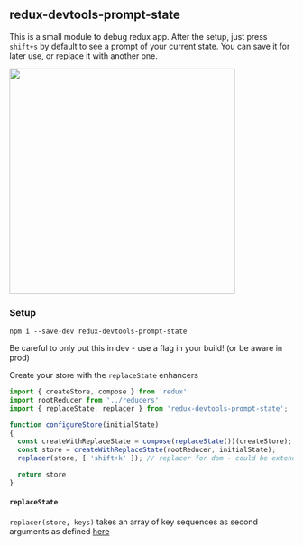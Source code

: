 ## redux-devtools-prompt-state

This is a small module to debug redux app.
After the setup, just press `shift+s` by default to see a prompt of your current state.
You can save it for later use, or replace it with another one.

<img width="400" src="http://pierrickouw.org/images/screenredux.gif"/>

### Setup
`npm i --save-dev redux-devtools-prompt-state`

Be careful to only put this in dev - use a flag in your build! (or be aware in prod)

Create your store with the `replaceState` enhancers
``` javascript
import { createStore, compose } from 'redux'
import rootReducer from '../reducers'
import { replaceState, replacer } from 'redux-devtools-prompt-state';

function configureStore(initialState)
{
  const createWithReplaceState = compose(replaceState())(createStore); // replaceState can take an array of key sequence
  const store = createWithReplaceState(rootReducer, initialState);
  replacer(store, [ 'shift+k' ]); // replacer for dom - could be extended in the future

  return store
}
```

#### `replaceState`

`replacer(store, keys)` takes an array of key sequences as second arguments as defined [here](https://craig.is/killing/mice)
